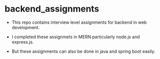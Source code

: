 # backend_assignments

- This repo contains interview level assignments for backend in web development.

- I completed these assignmets in MERN particularly node.js and express.js.

- But these assignments can also be done in java and spring boot easily.
